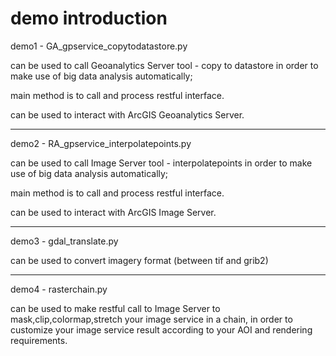 # demo introduction

demo1 - GA_gpservice_copytodatastore.py

can be used to call Geoanalytics Server tool - copy to datastore in order to make use of big data analysis automatically;

main method is to call and process restful interface.

can be used to interact with ArcGIS Geoanalytics Server.

---------------------------------------------------------------------------------------------------------------------------------

demo2 - RA_gpservice_interpolatepoints.py

can be used to call Image Server tool - interpolatepoints in order to make use of big data analysis automatically;

main method is to call and process restful interface.

can be used to interact with ArcGIS Image Server.

---------------------------------------------------------------------------------------------------------------------------------

demo3 - gdal_translate.py

can be used to convert imagery format (between tif and grib2)

---------------------------------------------------------------------------------------------------------------------------------

demo4 - rasterchain.py

can be used to make restful call to  Image Server to mask,clip,colormap,stretch your image service in a chain, in order to customize your image service result according to your AOI and rendering requirements.


